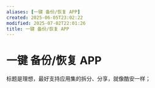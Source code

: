 ```yaml
---
aliases: [一键 备份/恢复 APP]
created: 2025-06-05T23:02:22
modified: 2025-07-02T22:01:26
title: 一键 备份/恢复 APP
---
```


# 一键 备份/恢复 APP

标题是理想，最好支持应用集的拆分、分享，就像酷安一样；

